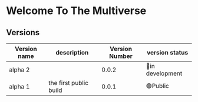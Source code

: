 # Welcome To The Multiverse
## Versions
<!--- only show the newwest 10 --->
|Version name|description|Version Number|version status|
|-|-|-|-|
|alpha 2||0.0.2|🔴in development|
|alpha 1|the first public build|0.0.1|🟢Public|
